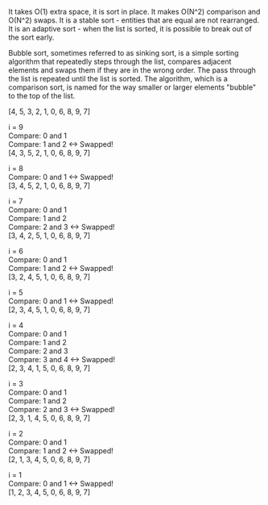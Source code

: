 It takes O(1) extra space, it is sort in place.
It makes O(N^2) comparison and O(N^2) swaps.
It is a stable sort - entities that are equal are not rearranged.
It is an adaptive sort - when the list is sorted, it is possible to break out of the sort early.

Bubble sort, sometimes referred to as sinking sort, is a simple sorting algorithm that repeatedly steps through the list, compares adjacent elements and swaps them if they are in the wrong order. The pass through the list is repeated until the list is sorted. The algorithm, which is a comparison sort, is named for the way smaller or larger elements "bubble" to the top of the list.


[4, 5, 3, 2, 1, 0, 6, 8, 9, 7]  

i = 9  
Compare: 0 and 1     
Compare: 1 and 2   <-> Swapped!    
[4, 3, 5, 2, 1, 0, 6, 8, 9, 7]  

i = 8  
Compare: 0 and 1   <-> Swapped!    
[3, 4, 5, 2, 1, 0, 6, 8, 9, 7]  

i = 7  
Compare: 0 and 1     
Compare: 1 and 2     
Compare: 2 and 3   <-> Swapped!    
[3, 4, 2, 5, 1, 0, 6, 8, 9, 7]  

i = 6  
Compare: 0 and 1     
Compare: 1 and 2   <-> Swapped!    
[3, 2, 4, 5, 1, 0, 6, 8, 9, 7]  

i = 5  
Compare: 0 and 1   <-> Swapped!    
[2, 3, 4, 5, 1, 0, 6, 8, 9, 7]  

i = 4  
Compare: 0 and 1     
Compare: 1 and 2   
Compare: 2 and 3   
Compare: 3 and 4   <-> Swapped!  
[2, 3, 4, 1, 5, 0, 6, 8, 9, 7]  

i = 3  
Compare: 0 and 1   
Compare: 1 and 2   
Compare: 2 and 3   <-> Swapped!  
[2, 3, 1, 4, 5, 0, 6, 8, 9, 7]  

i = 2  
Compare: 0 and 1   
Compare: 1 and 2   <-> Swapped!  
[2, 1, 3, 4, 5, 0, 6, 8, 9, 7]  

i = 1  
Compare: 0 and 1   <-> Swapped!  
[1, 2, 3, 4, 5, 0, 6, 8, 9, 7]  
